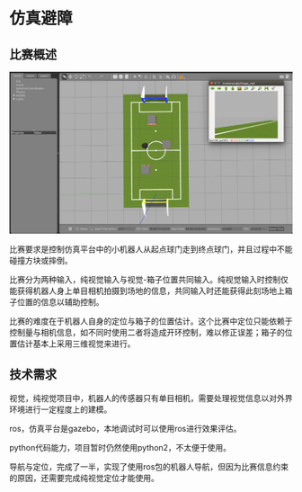 # 仿真避障

## 比赛概述

![仿真避障](../resource/aboutus/simobsavo.png)

比赛要求是控制仿真平台中的小机器人从起点球门走到终点球门，并且过程中不能碰撞方块或摔倒。

比赛分为两种输入，纯视觉输入与视觉-箱子位置共同输入。纯视觉输入时控制仅能获得机器人身上单目相机拍摄到场地的信息，共同输入时还能获得此刻场地上箱子位置的信息以辅助控制。

比赛的难度在于机器人自身的定位与箱子的位置估计。这个比赛中定位只能依赖于控制量与相机信息，如不同时使用二者将造成开环控制，难以修正误差；箱子的位置估计基本上采用三维视觉来进行。

## 技术需求

视觉，纯视觉项目中，机器人的传感器只有单目相机，需要处理视觉信息以对外界环境进行一定程度上的建模。

ros，仿真平台是gazebo，本地调试时可以使用ros进行效果评估。

python代码能力，项目暂时仍然使用python2，不太便于使用。

导航与定位，完成了一半，实现了使用ros包的机器人导航，但因为比赛信息约束的原因，还需要完成纯视觉定位才能使用。

